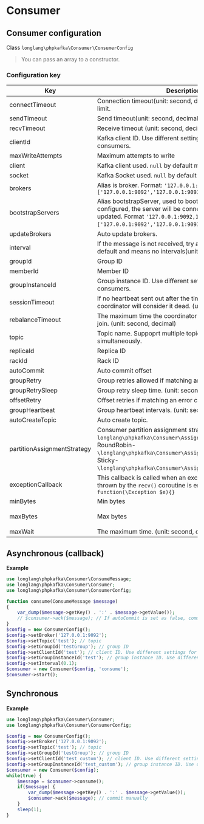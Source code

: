 # Consumer

## Consumer configuration

Class `longlang\phpkafka\Consumer\ConsumerConfig`

> You can pass an array to a constructor.

### Configuration key

| Key | Description | Default |
| - | - | - |
| connectTimeout | Connection timeout(unit: second, decimal). `-1` means no limit. | `-1` |
| sendTimeout | Send timeout(unit: second, decimal). `-1` means no limit. | `-1` |
| recvTimeout | Receive timeout (unit: second, decimal). `-1` means no limit. | `-1` |
| clientId | Kafka client ID. Use different settings for different consumers. | `null` |
| maxWriteAttempts | Maximum attempts to write | `3` |
| client | Kafka client used. `null` by default means auto recognition. | `null` |
| socket | Kafka Socket used. `null` by default means auto recognition. | `null` |
| brokers | Alias is broker. Format: `'127.0.0.1:9092,127.0.0.1:9093'` or `['127.0.0.1:9092','127.0.0.1:9093']` | `null` |
| bootstrapServers | Alias bootstrapServer, used to boot the server. If configured, the server will be connected and brokers updated. Format `'127.0.0.1:9092,127.0.0.1:9093'` or `['127.0.0.1:9092','127.0.0.1:9093']`. | `null` |
| updateBrokers | Auto update brokers. | `true` |
| interval | If the message is not received, try again internals. `0` is default and means no intervals(unit: second, decimal). | `0` |
| groupId | Group ID | `null` |
| memberId | Member ID | `null` |
| groupInstanceId | Group instance ID. Use different settings for different consumers. | `null` |
| sessionTimeout | If no heartbeat sent out after the timeout, the group coordinator will consider it dead. (unit: second, decimal) | `60` |
| rebalanceTimeout | The maximum time the coordinator waits for consumers to join. (unit: second, decimal) | `60` |
| topic | Topic name. Suppoprt multiple topics consumed simultaneously. | `null` |
| replicaId | Replica ID | `-1` |
| rackId | Rack ID | `''` |
| autoCommit | Auto commit offset | `true` |
| groupRetry | Group retries allowed if matching an error code. | `5` |
| groupRetrySleep | Group retry sleep time. (unit: second) | `1` |
| offsetRetry | Offset retries if matching an error code. | `5` |
| groupHeartbeat | Group heartbeat intervals. (unit: second) | `3` |
| autoCreateTopic | Auto create topic. | `true` |
| partitionAssignmentStrategy | Consumer partition assignment strategy. Optional: Range-`longlang\phpkafka\Consumer\Assignor\RangeAssignor`, RoundRobin-`\longlang\phpkafka\Consumer\Assignor\RoundRobinAssignor`, Sticky-`\longlang\phpkafka\Consumer\Assignor\StickyAssignor`. |
| exceptionCallback | This callback is called when an exception that cannot be thrown by the `recv()` coroutine is encountered. Format: `function(\Exception $e){}` | `null` |
| minBytes | Min bytes | `1` |
| maxBytes | Max bytes | `128 * 1024 * 1024` |
| maxWait | The maximum time. (unit: second, decimal) | `1` |

## Asynchronous (callback)

**Example**

```php
use longlang\phpkafka\Consumer\ConsumeMessage;
use longlang\phpkafka\Consumer\Consumer;
use longlang\phpkafka\Consumer\ConsumerConfig;

function consume(ConsumeMessage $message)
{
    var_dump($message->getKey() . ':' . $message->getValue());
    // $consumer->ack($message); // If autoCommit is set as false, commit manually.
}
$config = new ConsumerConfig();
$config->setBroker('127.0.0.1:9092');
$config->setTopic('test'); // topic
$config->setGroupId('testGroup'); // group ID
$config->setClientId('test'); // client ID. Use different settings for different consumers.
$config->setGroupInstanceId('test'); // group instance ID. Use different settings for different consumers.
$config->setInterval(0.1);
$consumer = new Consumer($config, 'consume');
$consumer->start();
```

## Synchronous

**Example**

```php
use longlang\phpkafka\Consumer\Consumer;
use longlang\phpkafka\Consumer\ConsumerConfig;

$config = new ConsumerConfig();
$config->setBroker('127.0.0.1:9092');
$config->setTopic('test'); // topic
$config->setGroupId('testGroup'); // group ID
$config->setClientId('test_custom'); // client ID. Use different settings for different consumers.
$config->setGroupInstanceId('test_custom'); // group instance ID. Use different settings for different consumers.
$consumer = new Consumer($config);
while(true) {
    $message = $consumer->consume();
    if($message) {
        var_dump($message->getKey() . ':' . $message->getValue());
        $consumer->ack($message); // commit manually
    }
    sleep(1);
}
```
